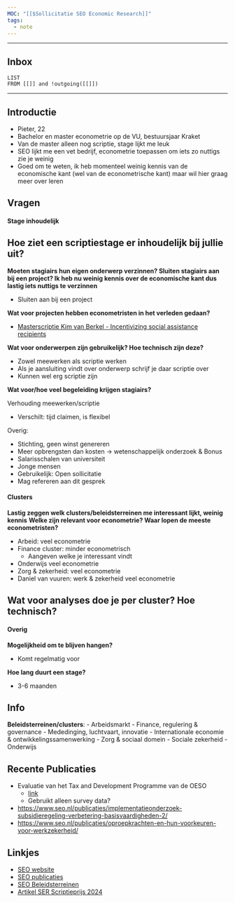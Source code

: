 ```yaml
---
MOC: "[[$Sollicitatie SEO Economic Research]]"
tags:
  - note
---
```

---
## Inbox
```dataview
LIST
FROM [[]] and !outgoing([[]])
```
---
## Introductie
- Pieter, 22
- Bachelor en master econometrie op de VU, bestuursjaar Kraket
- Van de master alleen nog scriptie, stage lijkt me leuk
- SEO lijkt me een vet bedrijf, econometrie toepassen om iets zo nuttigs zie je weinig
- Goed om te weten, ik heb momenteel weinig kennis van de economische kant (wel van de econometrische kant) maar wil hier graag meer over leren

## Vragen

#### Stage inhoudelijk
**Hoe ziet een scriptiestage er inhoudelijk bij jullie uit?**
- 

**Moeten stagiairs hun eigen onderwerp verzinnen? Sluiten stagiairs aan bij een project? Ik heb nu weinig kennis over de economische kant dus lastig iets nuttigs te verzinnen**
- Sluiten aan bij een project

**Wat voor projecten hebben econometristen in het verleden gedaan?**
- [Masterscriptie Kim van Berkel - Incentivizing social assistance recipients](masterscriptie-van-Berkel.pdf)


**Wat voor onderwerpen zijn gebruikelijk? Hoe technisch zijn deze?**

- Zowel meewerken als scriptie werken
- Als je aansluiting vindt over onderwerp schrijf je daar scriptie over
- Kunnen wel erg scriptie zijn

**Wat voor/hoe veel begeleiding krijgen stagiairs?**

Verhouding meewerken/scriptie
- Verschilt: tijd claimen, is flexibel


Overig:
- Stichting, geen winst genereren
- Meer opbrengsten dan kosten -> wetenschappelijk onderzoek & Bonus
- Salarisschalen van universiteit
- Jonge mensen
- Gebruikelijk: Open sollicitatie
- Mag refereren aan dit gesprek


#### Clusters
**Lastig zeggen welk clusters/beleidsterreinen me interessant lijkt, weinig kennis**
**Welke zijn relevant voor econometrie? Waar lopen de meeste econometristen?**
- Arbeid: veel econometrie
- Finance cluster: minder econometrisch
	- Aangeven welke je interessant vindt
- Onderwijs veel econometrie
- Zorg & zekerheid: veel econometrie
- Daniel van vuuren: werk & zekerheid veel econometrie


**Wat voor analyses doe je per cluster? Hoe technisch**?
- 

#### Overig
**Mogelijkheid om te blijven hangen?**
- Komt regelmatig voor

**Hoe lang duurt een stage?**
- 3-6 maanden

## Info
**Beleidsterreinen/clusters**:
	- Arbeidsmarkt
	- Finance, regulering & governance
	- Mededinging, luchtvaart, innovatie
	- Internationale economie & ontwikkelingssamenwerking
	- Zorg & sociaal domein
	- Sociale zekerheid
	- Onderwijs

## Recente Publicaties

- Evaluatie van het Tax and Development Programme van de OESO
	- [link](https://www.seo.nl/publicaties/evaluatie-van-het-tax-and-development-programme-van-de-oeso/)
	- Gebruikt alleen survey data?
- https://www.seo.nl/publicaties/implementatieonderzoek-subsidieregeling-verbetering-basisvaardigheden-2/
- https://www.seo.nl/publicaties/oproepkrachten-en-hun-voorkeuren-voor-werkzekerheid/

## Linkjes
- [SEO website](https://www.seo.nl/)
- [SEO publicaties](https://www.seo.nl/publicaties/)
- [SEO Beleidsterreinen](https://www.seo.nl/expertises/)
- [Artikel SER Scriptieprijs 2024](https://www.ser.nl/nl/actueel/zicht/op/art-scriptieprijs-2024)